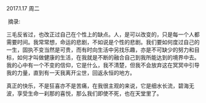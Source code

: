 2017.1.17  周二

​       摘录:

​       三毛反省过，也改正过自己在个性上的缺点。人，是可以改变的，只是每一个人都需要时间。我常常想，命运的悲剧，不如说是个性的悲剧。我们要如何度过自己的一生，固执不变当然是可贵，而有时向生活中另找乐趣，亦是不可缺少的努力和目标，如何才叫做健康的生活，在我就是不断的融合自己到我所能达到的境界中去。我的心中有一个不变的信仰，它是什么，我不清楚，但我不会放弃这在冥冥中引导我的力量，直到有一天我离开尘世，回返永恒的地方。

​        真正的快乐，不是狂喜亦不是苦痛，在我很主观的来说，它是细水长流，碧海无波，享受生命一刹那的喜悦，那么我们即使不死，也在天堂里了。